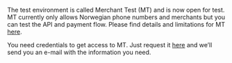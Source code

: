 The test environment is called Merchant Test (MT) and is now open for test. MT currently only allows Norwegian phone numbers and merchants but you can test the API and payment flow. Please find details and limitations for MT [here](/docs/vipps-developers/test-environment).

You need credentials to get access to MT. Just request it [here](https://mobilepaygroup.com/partner/merchant-test) and we’ll send you an e-mail with the information you need. 
